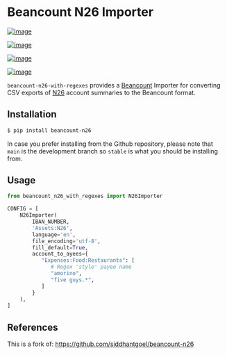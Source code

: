 # Beancount N26 Importer

[![image](https://github.com/Eazhi/beancount-n26/workflows/beancount-n26/badge.svg)](https://github.com/Eazhi/beancount-n26/workflows/beancount-n26/badge.svg)

[![image](https://img.shields.io/pypi/v/beancount-n26.svg)](https://pypi.python.org/pypi/beancount-n26)

[![image](https://img.shields.io/pypi/pyversions/beancount-n26.svg)](https://pypi.python.org/pypi/beancount-n26)

[![image](https://img.shields.io/badge/code%20style-black-000000.svg)](https://github.com/psf/black)

`beancount-n26-with-regexes` provides a [Beancount] Importer for converting CSV exports of
[N26] account summaries to the Beancount format.

## Installation

```sh
$ pip install beancount-n26
```

In case you prefer installing from the Github repository, please note that
`main` is the development branch so `stable` is what you should be installing
from.

## Usage

```python
from beancount_n26_with_regexes import N26Importer

CONFIG = [
    N26Importer(
        IBAN_NUMBER,
        'Assets:N26',
        language='en',
        file_encoding='utf-8',
        fill_default=True,
        account_to_ayees={
           "Expenses:Food:Restaurants": [
              # Regex 'style' payee name
              "amorino",
              "five guys.*",
           ]
        }
    ),
]
```

## References

This is a fork of: https://github.com/siddhantgoel/beancount-n26

[Beancount]: http://furius.ca/beancount/
[N26]: https://n26.com/
[Poetry]: https://poetry.eustace.io/
